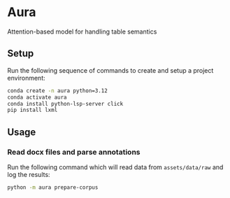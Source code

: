 # Aura

Attention-based model for handling table semantics

## Setup

Run the following sequence of commands to create and setup a project environment:

```sh
conda create -n aura python=3.12
conda activate aura
conda install python-lsp-server click
pip install lxml
```

## Usage

### Read docx files and parse annotations

Run the following command which will read data from `assets/data/raw` and log the results:

```sh
python -m aura prepare-corpus
```
